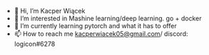 - 👋 Hi, I’m Kacper Wiącek
- 👀 I’m interested in Mashine learning/deep learning. go + docker
- 🌱 I’m currently learning pytorch and what it has to offer
- 📫 How to reach me kacperwiacek05@gmail.com/ discord: logicon#6278

<!---
l0g1c0n/l0g1c0n is a ✨ special ✨ repository because its `README.md` (this file) appears on your GitHub profile.
You can click the Preview link to take a look at your changes.
--->
